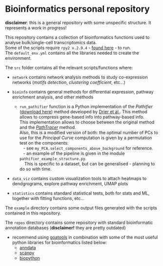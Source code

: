 # Bioinformatics personal repository

**disclaimer**: this is a general repository with some unspecific structure. It represents a work in progress!

This repository contains a collection of bioinformatics functions used to analyse bulk/single-cell transcriptomics data. <br>
Some of the scripts require `rpy2 v.2.9.4` - [found here](https://rpy2.github.io) - to run. <br>
The `default_env.yml` contains all the libraries needed to create the environment.

The `src` folder contains all the relevant scripts/functions where:
- `network` contains network analysis methods to study co-expression networks (_motifs detection_, _clustering coefficient_, etc...)
* `bioinfo` contains general methods for differential expression, pathway enrichment analysis, and other methods
    - `run_pathifier` function is a Python implementation of the _Pathifier_ ([download here](http://www.bioconductor.org/packages/release/bioc/html/pathifier.html))
      method developed by [Drier et al.](https://www.pnas.org/content/110/16/6388).
      This method allows to compress gene-based info into pathway-based info. <br />
      This implementation allows to choose between the original method and the [_PathTracer_](https://www.nature.com/articles/s41598-019-52529-3) method. <br>
      Also, this is a modified version of both: the optimal number of PCs to use for the _Principal Curve_ computation is given by a permutation test on the components: <br /> 
      &nbsp;&nbsp; - see `my_PCA.select_components_above_background` for reference. <br>
      &nbsp;&nbsp; - an example of the pipeline is given in the module `pathifier_example_structure.py`. <br>
      &nbsp;&nbsp;&nbsp;&nbsp;This is specific to a dataset, but can be generalised - planning to do so with time.
      
* `data_viz` contains custom visualization tools to attach heatmaps to dendgrograms, explore pathway enrichment, UMAP plots
* `statistics` contains standard statistical tests, both for stats and ML, together with fitting functions, etc...
      

The `example` directory contains some output files generated with the scripts contained in this repository. <br>

The `repos` directory contains some repository with standard bioinformatic annotation databases (**disclaimer!** they are pretty outdated)
* recommend using [goatools](https://github.com/tanghaibao/goatools) in combination with some of the most useful python libraries for bioinformatics listed below:
    * [anndata](https://anndata.readthedocs.io/en/latest/anndata.AnnData.html)
    * [scanpy](https://scanpy.readthedocs.io/en/stable/)
    * [biopython](https://biopython.org)

